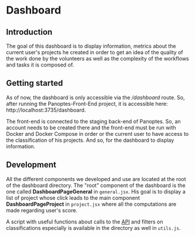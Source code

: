 # Dashboard

## Introduction

The goal of this dashboard is to display information, metrics about the current user's projects he created in order to get an idea of the quality of the work done by the volunteers as well as the complexity of the workflows and tasks it is composed of.

## Getting started

As of now, the dashboard is only accessible via the */dashboard* route. So, after running the Panoptes-Front-End project, it is accessible here: http://localhost:3735/dashboard.

The front-end is connected to the staging back-end of Panoptes. So, an account needs to be created there and the front-end must be run with Docker and Docker Compose in order or the current user to have access to the classification of his projects. And so, for the dashboard to display information.

## Development

All the different components we developed and use are located at the root of the dashboard directory. The "root" component of the dashboard is the one called **DashboardPageGeneral** in `general.jsx`. His goal is to display a list of project whose click leads to the main component **DashboardPageProject** in `project.jsx` where all the computations are made regarding user's score.

A script with useful functions about calls to the
[API](https://panoptes.docs.apiary.io/ "Panoptes API") and filters on classifications especially is available in the directory as well in `utils.js`.
